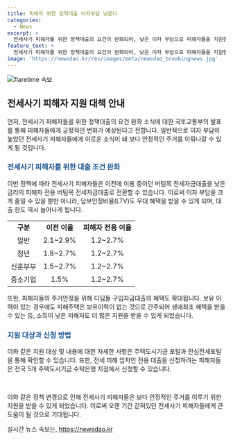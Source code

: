 ```yaml
---
title: 피해자 위한 정책대출 이자부담 낮춘다
categories:
  - News
excerpt: >
  전세사기 피해자를 위한 정책대출의 요건이 완화되어, 낮은 이자 부담으로 피해자들을 지원한다. 이로써 기존 버팀목 전세자금대출을 이용 중인 전세 피해 임차인도 보다 낮은 금리의 피해자 전용 버팀목 전세자금대출로 전환할 수 있고, 주거안정을 위한 다양한 혜택을 받을 수 있다. 또한, 전세사기 피해자 등으로 결정받은 자가 취득한 피해주택은 특별 혜택을 받을 수 있게 되어, 전세 피해 임차인들에게 피해를 최소화하는 방안이 마련되었다. 전세 피해자들은 전국 5개 주택도시기금 수탁은행을 통해 지원을 받을 수 있으며, 자세한 내용은 주택도시기금 포털과 안심전세포털을 통해 확인할 수 있다. (150자)
feature_text: >
  전세사기 피해자를 위한 정책대출의 요건이 완화되어, 낮은 이자 부담으로 피해자들을 지원한다. 이로써 기존 버팀목 전세자금대출을 이용 중인 전세 피해 임차인도 보다 낮은 금리의 피해자 전용 버팀목 전세자금대출로 전환할 수 있고, 주거안정을 위한 다양한 혜택을 받을 수 있다. 또한, 전세사기 피해자 등으로 결정받은 자가 취득한 피해주택은 특별 혜택을 받을 수 있게 되어, 전세 피해 임차인들에게 피해를 최소화하는 방안이 마련되었다. 전세 피해자들은 전국 5개 주택도시기금 수탁은행을 통해 지원을 받을 수 있으며, 자세한 내용은 주택도시기금 포털과 안심전세포털을 통해 확인할 수 있다. (150자)
image: 'https://newsdao.kr/res/images/meta/newsdao_breakingnews.jpg'
---
```


<p><img src="https://newsdao.kr/res/images/meta/newsdao_breakingnews.jpg" alt="flaretime 속보" /></p>

<h2 data-ke-size="size26">전세사기 피해자 지원 대책 안내</h2>

<p data-ke-size="size16"></p>

<p>먼저, 전세사기 피해자들을 위한 정책대출의 요건 완화 소식에 대한 국토교통부의 발표를 통해 피해자들에게 긍정적인 변화가 예상된다고 전합니다. 일반적으로 이자 부담이 높았던 전세사기 피해자들에게 이로운 소식이 돼 보다 안정적인 주거를 이뤄나갈 수 있게 될 것입니다.</p>

<h3><b><span style="color: #1a5490;">전세사기 피해자를 위한 대출 조건 완화</span></b></h3>

<p data-ke-size="size16">이번 정책에 따라 전세사기 피해자들은 이전에 이용 중이던 버팀목 전세자금대출을 낮은 금리의 피해자 전용 버팀목 전세자금대출로 전환할 수 있습니다. 이로써 이자 부담을 크게 줄일 수 있을 뿐만 아니라, 담보인정비율(LTV)도 우대 혜택을 받을 수 있게 되며, 대출 한도 역시 늘어나게 됩니다.</p>

<table>
    <tr>
        <td style="text-align: center; height: 17px;"><b>구분</b></td>
        <td style="text-align: center; height: 17px;"><b>이전 이율</b></td>
        <td style="text-align: center; height: 17px;"><b>피해자 전용 이율</b></td>
    </tr>
    <tr>
        <td style="text-align: center; height: 17px;">일반</td>
        <td style="text-align: center; height: 17px;">2.1~2.9%</td>
        <td style="text-align: center; height: 17px;">1.2~2.7%</td>
    </tr>
    <tr>
        <td style="text-align: center; height: 17px;">청년</td>
        <td style="text-align: center; height: 17px;">1.8~2.7%</td>
        <td style="text-align: center; height: 17px;">1.2~2.7%</td>
    </tr>
    <tr>
        <td style="text-align: center; height: 17px;">신혼부부</td>
        <td style="text-align: center; height: 17px;">1.5~2.7%</td>
        <td style="text-align: center; height: 17px;">1.2~2.7%</td>
    </tr>
    <tr>
        <td style="text-align: center; height: 17px;">중소기업</td>
        <td style="text-align: center; height: 17px;">1.5%</td>
        <td style="text-align: center; height: 17px;">1.2~2.7%</td>
    </tr>
</table>

<p data-ke-size="size16">또한, 피해자들의 주거안정을 위해 디딤돌 구입자금대출의 혜택도 확대됩니다. 보유 이력이 있는 경우에도 피해주택은 보유이력이 없는 것으로 간주되어 생애최초 혜택을 받을 수 있는 등, 소득이 낮은 피해자도 더 많은 지원을 받을 수 있게 되었습니다.</p>

<h3><b><span style="color: #1a5490;">지원 대상과 신청 방법</span></b></h3>

<p data-ke-size="size16">이와 같은 지원 대상 및 내용에 대한 자세한 사항은 주택도시기금 포털과 안심전세포털을 통해 확인할 수 있습니다. 또한, 전세 피해 임차인 전용 대출을 신청하려는 피해자들은 전국 5개 주택도시기금 수탁은행 지점에서 신청할 수 있습니다.</p>

<p data-ke-size="size16">&nbsp;</p>

<p>이와 같은 정책 변경으로 인해 전세사기 피해자들은 보다 안정적인 주거를 이루기 위한 지원을 받을 수 있게 되었습니다. 이로써 오랜 기간 갇혀있던 전세사기 피해자들에게 큰 도움이 될 것으로 기대됩니다.</p>
실시간 뉴스 속보는, <a href="https://newsdao.kr" rel="dofollow">https://newsdao.kr</a>


